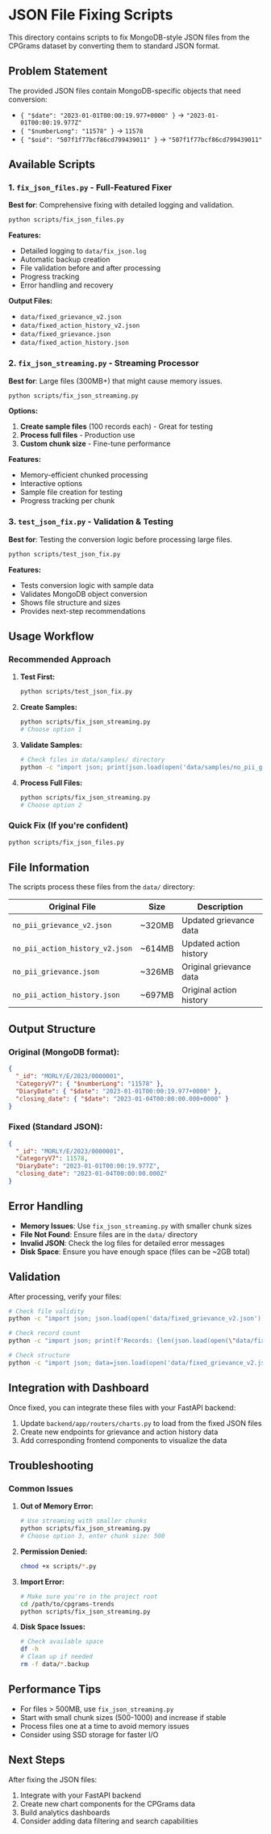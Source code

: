 # JSON File Fixing Scripts

This directory contains scripts to fix MongoDB-style JSON files from the CPGrams dataset by converting them to standard JSON format.

## Problem Statement

The provided JSON files contain MongoDB-specific objects that need conversion:

- `{ "$date": "2023-01-01T00:00:19.977+0000" }` → `"2023-01-01T00:00:19.977Z"`
- `{ "$numberLong": "11578" }` → `11578`
- `{ "$oid": "507f1f77bcf86cd799439011" }` → `"507f1f77bcf86cd799439011"`

## Available Scripts

### 1. `fix_json_files.py` - Full-Featured Fixer

**Best for**: Comprehensive fixing with detailed logging and validation.

```bash
python scripts/fix_json_files.py
```

**Features:**

- Detailed logging to `data/fix_json.log`
- Automatic backup creation
- File validation before and after processing
- Progress tracking
- Error handling and recovery

**Output Files:**

- `data/fixed_grievance_v2.json`
- `data/fixed_action_history_v2.json`
- `data/fixed_grievance.json`
- `data/fixed_action_history.json`

### 2. `fix_json_streaming.py` - Streaming Processor

**Best for**: Large files (300MB+) that might cause memory issues.

```bash
python scripts/fix_json_streaming.py
```

**Options:**

1. **Create sample files** (100 records each) - Great for testing
2. **Process full files** - Production use
3. **Custom chunk size** - Fine-tune performance

**Features:**

- Memory-efficient chunked processing
- Interactive options
- Sample file creation for testing
- Progress tracking per chunk

### 3. `test_json_fix.py` - Validation & Testing

**Best for**: Testing the conversion logic before processing large files.

```bash
python scripts/test_json_fix.py
```

**Features:**

- Tests conversion logic with sample data
- Validates MongoDB object conversion
- Shows file structure and sizes
- Provides next-step recommendations

## Usage Workflow

### Recommended Approach

1. **Test First:**

   ```bash
   python scripts/test_json_fix.py
   ```

2. **Create Samples:**

   ```bash
   python scripts/fix_json_streaming.py
   # Choose option 1
   ```

3. **Validate Samples:**

   ```bash
   # Check files in data/samples/ directory
   python -c "import json; print(json.load(open('data/samples/no_pii_grievance_v2_sample.json'))[:2])"
   ```

4. **Process Full Files:**
   ```bash
   python scripts/fix_json_streaming.py
   # Choose option 2
   ```

### Quick Fix (If you're confident)

```bash
python scripts/fix_json_files.py
```

## File Information

The scripts process these files from the `data/` directory:

| Original File                   | Size   | Description             |
| ------------------------------- | ------ | ----------------------- |
| `no_pii_grievance_v2.json`      | ~320MB | Updated grievance data  |
| `no_pii_action_history_v2.json` | ~614MB | Updated action history  |
| `no_pii_grievance.json`         | ~326MB | Original grievance data |
| `no_pii_action_history.json`    | ~697MB | Original action history |

## Output Structure

### Original (MongoDB format):

```json
{
  "_id": "MORLY/E/2023/0000001",
  "CategoryV7": { "$numberLong": "11578" },
  "DiaryDate": { "$date": "2023-01-01T00:00:19.977+0000" },
  "closing_date": { "$date": "2023-01-04T00:00:00.000+0000" }
}
```

### Fixed (Standard JSON):

```json
{
  "_id": "MORLY/E/2023/0000001",
  "CategoryV7": 11578,
  "DiaryDate": "2023-01-01T00:00:19.977Z",
  "closing_date": "2023-01-04T00:00:00.000Z"
}
```

## Error Handling

- **Memory Issues**: Use `fix_json_streaming.py` with smaller chunk sizes
- **File Not Found**: Ensure files are in the `data/` directory
- **Invalid JSON**: Check the log files for detailed error messages
- **Disk Space**: Ensure you have enough space (files can be ~2GB total)

## Validation

After processing, verify your files:

```bash
# Check file validity
python -c "import json; json.load(open('data/fixed_grievance_v2.json')); print('Valid JSON!')"

# Check record count
python -c "import json; print(f'Records: {len(json.load(open(\"data/fixed_grievance_v2.json\")))}')"

# Check structure
python -c "import json; data=json.load(open('data/fixed_grievance_v2.json')); print(list(data[0].keys())[:10])"
```

## Integration with Dashboard

Once fixed, you can integrate these files with your FastAPI backend:

1. Update `backend/app/routers/charts.py` to load from the fixed JSON files
2. Create new endpoints for grievance and action history data
3. Add corresponding frontend components to visualize the data

## Troubleshooting

### Common Issues

1. **Out of Memory Error:**

   ```bash
   # Use streaming with smaller chunks
   python scripts/fix_json_streaming.py
   # Choose option 3, enter chunk size: 500
   ```

2. **Permission Denied:**

   ```bash
   chmod +x scripts/*.py
   ```

3. **Import Error:**

   ```bash
   # Make sure you're in the project root
   cd /path/to/cpgrams-trends
   python scripts/fix_json_streaming.py
   ```

4. **Disk Space Issues:**
   ```bash
   # Check available space
   df -h
   # Clean up if needed
   rm -f data/*.backup
   ```

## Performance Tips

- For files > 500MB, use `fix_json_streaming.py`
- Start with small chunk sizes (500-1000) and increase if stable
- Process files one at a time to avoid memory issues
- Consider using SSD storage for faster I/O

## Next Steps

After fixing the JSON files:

1. Integrate with your FastAPI backend
2. Create new chart components for the CPGrams data
3. Build analytics dashboards
4. Consider adding data filtering and search capabilities
